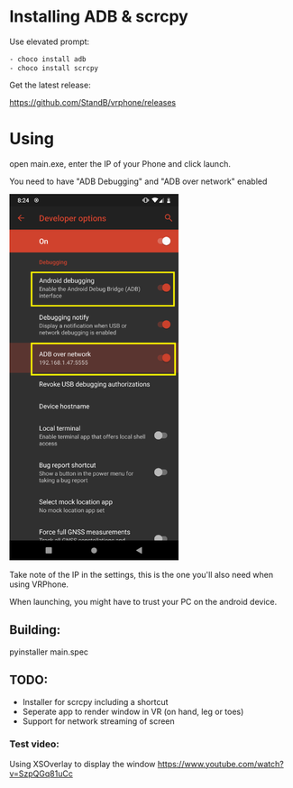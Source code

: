 # Installing ADB & scrcpy
Use elevated prompt:
	
	- choco install adb
	- choco install scrcpy

Get the latest release:

https://github.com/StandB/vrphone/releases

# Using 
open main.exe, enter the IP of your Phone and click launch.

You need to have "ADB Debugging" and "ADB over network" enabled

<img src="img.png" height="650" />

Take note of the IP in the settings, this is the one you'll also need when using VRPhone.

When launching, you might have to trust your PC on the android device.


## Building:
pyinstaller main.spec

## TODO:
- Installer for scrcpy including a shortcut
- Seperate app to render window in VR (on hand, leg or toes)
- Support for network streaming of screen

### Test video:
Using XSOverlay to display the window
https://www.youtube.com/watch?v=SzpQGq81uCc
